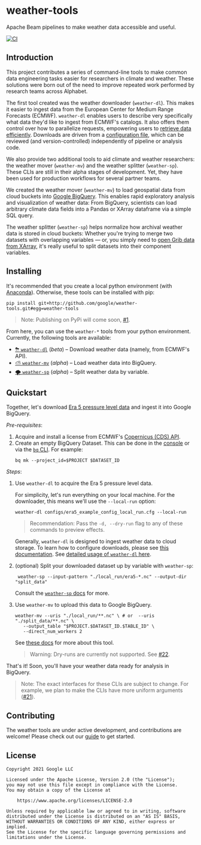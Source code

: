# weather-tools

Apache Beam pipelines to make weather data accessible and useful.

[![CI](https://github.com/googlestaging/weather-tools/actions/workflows/ci.yml/badge.svg)](https://github.com/googlestaging/weather-tools/actions/workflows/ci.yml)

## Introduction

This project contributes a series of command-line tools to make common data engineering tasks easier for researchers in
climate and weather. These solutions were born out of the need to improve repeated work performed by research teams
across Alphabet.

The first tool created was the weather downloader (`weather-dl`). This makes it easier to ingest data from the European
Center for Medium Range Forecasts (ECMWF). `weather-dl` enables users to describe very specifically what data they'd
like to ingest from ECMWF's catalogs. It also offers them control over how to parallelize requests, empowering users to
[retrieve data efficiently](Configuration.html#writing-efficient-data-requests). Downloads are driven from a
[configuration file](Configuration.md), which can be reviewed (and version-controlled) independently of pipeline or
analysis code.

We also provide two additional tools to aid climate and weather researchers: the weather mover (`weather-mv`) and the
weather splitter (`weather-sp`). These CLIs are still in their alpha stages of development. Yet, they have been used for
production workflows for several partner teams.

We created the weather mover (`weather-mv`) to load geospatial data from cloud buckets
into [Google BigQuery](https://cloud.google.com/bigquery). This enables rapid exploratory analysis and visualization of
weather data: From BigQuery, scientists can load arbitrary climate data fields into a Pandas or XArray dataframe via a
simple SQL query.

The weather splitter (`weather-sp`) helps normalize how archival weather data is stored in cloud buckets:
Whether you're trying to merge two datasets with overlapping variables — or, you simply need
to [open Grib data from XArray](https://github.com/ecmwf/cfgrib/issues/2), it's really useful to split datasets into
their component variables.

## Installing

It's recommended that you create a local python environment (with
[Anaconda](https://www.anaconda.com/products/individual)). Otherwise, these tools can be installed with pip:

  ```shell
  pip install git+http://github.com/google/weather-tools.git#egg=weather-tools
  ```

> Note: Publishing on PyPi will come soon, [#1](https://github.com/googlestaging/weather-tools/issues/1).

From here, you can use the `weather-*` tools from your python environment. Currently, the following tools are available:

- [⛈ `weather-dl`](weather_dl/README.md) (_beta_) – Download weather data (namely, from ECMWF's API).
- [⛅️ `weather-mv`](weather_mv/README.md) (_alpha_) – Load weather data into BigQuery.
- [🌪 `weather-sp`](weather_sp/README.md) (_alpha_) – Split weather data by variable.

## Quickstart

Together, let's
download [Era 5 pressure level data](https://cds.climate.copernicus.eu/cdsapp#!/dataset/reanalysis-era5-pressure-levels?tab=overview)
and ingest it into Google BigQuery.

_Pre-requisites_:

1. Acquire and install a license from
   ECMWF's [Copernicus (CDS) API](https://cds.climate.copernicus.eu/api-how-to#install-the-cds-api-key).
2. Create an empty BigQuery Dataset. This can be done in
   the [console](https://cloud.google.com/bigquery/docs/quickstarts/quickstart-cloud-console#create_a_dataset)
   or via the [`bq` CLI](https://cloud.google.com/bigquery/docs/quickstarts/quickstart-command-line). For example:
   ```shell
   bq mk --project_id=$PROJECT $DATASET_ID
   ```

_Steps_:

1. Use `weather-dl` to acquire the Era 5 pressure level data.

   For simplicity, let's run everything on your local machine. For the downloader, this means we'll use
   the `--local-run` option:

   ```shell
   weather-dl configs/era5_example_config_local_run.cfg --local-run
   ```

   > Recommendation: Pass the `-d, --dry-run` flag to any of these commands to preview effects.

   Generally, `weather-dl` is designed to ingest weather data to cloud storage. To learn how to configure downloads,
   please see [this documentation](Configuration.md). See [detailed usage of `weather-dl` here](weather_dl/README.md).

2. (optional) Split your downloaded dataset up by variable with `weather-sp`:

   ```shell
    weather-sp --input-pattern "./local_run/era5-*.nc" --output-dir "split_data" 
   ```

   Consult the [`weather-sp` docs](weather_sp/README.md) for more.

3. Use `weather-mv` to upload this data to Google BigQuery.

   ```shell
   weather-mv --uris "./local_run/**.nc" \ # or  --uris "./split_data/**.nc" \
      --output_table "$PROJECT.$DATASET_ID.$TABLE_ID" \
      --direct_num_workers 2
   ```

   See [these docs](weather_mv/README.md) for more about this tool.

   > Warning: Dry-runs are currently not supported. See [#22](https://github.com/googlestaging/weather-tools/issues/22).

That's it! Soon, you'll have your weather data ready for analysis in BigQuery.

> Note: The exact interfaces for these CLIs are subject to change. For example, we plan to make the CLIs have more
> uniform arguments ([#21](https://github.com/googlestaging/weather-tools/issues/21)).

## Contributing

The weather tools are under active development, and contributions are welcome! Please check out
our [guide](CONTRIBUTING.md) to get started.

## License

```
Copyright 2021 Google LLC

Licensed under the Apache License, Version 2.0 (the "License");
you may not use this file except in compliance with the License.
You may obtain a copy of the License at

    https://www.apache.org/licenses/LICENSE-2.0

Unless required by applicable law or agreed to in writing, software
distributed under the License is distributed on an "AS IS" BASIS,
WITHOUT WARRANTIES OR CONDITIONS OF ANY KIND, either express or implied.
See the License for the specific language governing permissions and
limitations under the License.
```
